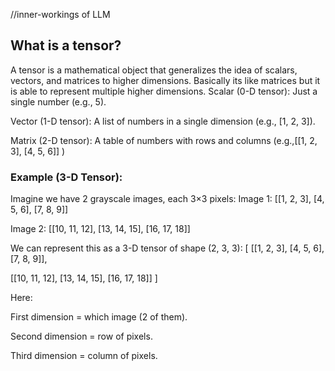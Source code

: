 //inner-workings of LLM

## What is a tensor? 
A tensor is a mathematical object that generalizes the idea of scalars, vectors, and matrices to higher dimensions.
Basically its like matrices but it is able to represent multiple higher dimensions.
Scalar (0-D tensor): Just a single number (e.g., 5).

Vector (1-D tensor): A list of numbers in a single dimension (e.g., [1, 2, 3]).

Matrix (2-D tensor): A table of numbers with rows and columns (e.g.,[[1, 2, 3], [4, 5, 6]] )

 ### Example (3-D Tensor):

Imagine we have 2 grayscale images, each 3×3 pixels:
Image 1:
[[1, 2, 3],
 [4, 5, 6],
 [7, 8, 9]]

Image 2:
[[10, 11, 12],
 [13, 14, 15],
 [16, 17, 18]]

We can represent this as a 3-D tensor of shape (2, 3, 3):
[
 [[1, 2, 3],
  [4, 5, 6],
  [7, 8, 9]],

 [[10, 11, 12],
  [13, 14, 15],
  [16, 17, 18]]
]

Here:

First dimension = which image (2 of them).

Second dimension = row of pixels.

Third dimension = column of pixels.